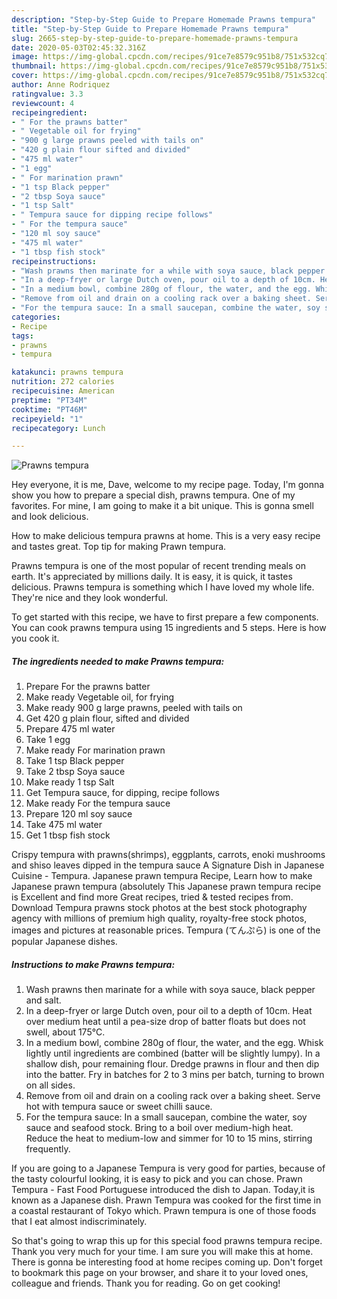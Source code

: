 ```yaml
---
description: "Step-by-Step Guide to Prepare Homemade Prawns tempura"
title: "Step-by-Step Guide to Prepare Homemade Prawns tempura"
slug: 2665-step-by-step-guide-to-prepare-homemade-prawns-tempura
date: 2020-05-03T02:45:32.316Z
image: https://img-global.cpcdn.com/recipes/91ce7e8579c951b8/751x532cq70/prawns-tempura-recipe-main-photo.jpg
thumbnail: https://img-global.cpcdn.com/recipes/91ce7e8579c951b8/751x532cq70/prawns-tempura-recipe-main-photo.jpg
cover: https://img-global.cpcdn.com/recipes/91ce7e8579c951b8/751x532cq70/prawns-tempura-recipe-main-photo.jpg
author: Anne Rodriquez
ratingvalue: 3.3
reviewcount: 4
recipeingredient:
- " For the prawns batter"
- " Vegetable oil for frying"
- "900 g large prawns peeled with tails on"
- "420 g plain flour sifted and divided"
- "475 ml water"
- "1 egg"
- " For marination prawn"
- "1 tsp Black pepper"
- "2 tbsp Soya sauce"
- "1 tsp Salt"
- " Tempura sauce for dipping recipe follows"
- " For the tempura sauce"
- "120 ml soy sauce"
- "475 ml water"
- "1 tbsp fish stock"
recipeinstructions:
- "Wash prawns then marinate for a while with soya sauce, black pepper and salt."
- "In a deep-fryer or large Dutch oven, pour oil to a depth of 10cm. Heat over medium heat until a pea-size drop of batter floats but does not swell, about 175°C."
- "In a medium bowl, combine 280g of flour, the water, and the egg. Whisk lightly until ingredients are combined (batter will be slightly lumpy). In a shallow dish, pour remaining flour. Dredge prawns in flour and then dip into the batter. Fry in batches for 2 to 3 mins per batch, turning to brown on all sides."
- "Remove from oil and drain on a cooling rack over a baking sheet. Serve hot with tempura sauce or sweet chilli sauce."
- "For the tempura sauce: In a small saucepan, combine the water, soy sauce and seafood stock. Bring to a boil over medium-high heat. Reduce the heat to medium-low and simmer for 10 to 15 mins, stirring frequently."
categories:
- Recipe
tags:
- prawns
- tempura

katakunci: prawns tempura 
nutrition: 272 calories
recipecuisine: American
preptime: "PT34M"
cooktime: "PT46M"
recipeyield: "1"
recipecategory: Lunch

---
```



![Prawns tempura](https://img-global.cpcdn.com/recipes/91ce7e8579c951b8/751x532cq70/prawns-tempura-recipe-main-photo.jpg)

Hey everyone, it is me, Dave, welcome to my recipe page. Today, I'm gonna show you how to prepare a special dish, prawns tempura. One of my favorites. For mine, I am going to make it a bit unique. This is gonna smell and look delicious.

How to make delicious tempura prawns at home. This is a very easy recipe and tastes great. Top tip for making Prawn tempura.

Prawns tempura is one of the most popular of recent trending meals on earth. It's appreciated by millions daily. It is easy, it is quick, it tastes delicious. Prawns tempura is something which I have loved my whole life. They're nice and they look wonderful.


To get started with this recipe, we have to first prepare a few components. You can cook prawns tempura using 15 ingredients and 5 steps. Here is how you cook it.

<!--inarticleads1-->

##### The ingredients needed to make Prawns tempura:

1. Prepare  For the prawns batter
1. Make ready  Vegetable oil, for frying
1. Make ready 900 g large prawns, peeled with tails on
1. Get 420 g plain flour, sifted and divided
1. Prepare 475 ml water
1. Take 1 egg
1. Make ready  For marination prawn
1. Take 1 tsp Black pepper
1. Take 2 tbsp Soya sauce
1. Make ready 1 tsp Salt
1. Get  Tempura sauce, for dipping, recipe follows
1. Make ready  For the tempura sauce
1. Prepare 120 ml soy sauce
1. Take 475 ml water
1. Get 1 tbsp fish stock


Crispy tempura with prawns(shrimps), eggplants, carrots, enoki mushrooms and shiso leaves dipped in the tempura sauce A Signature Dish in Japanese Cuisine - Tempura. Japanese prawn tempura Recipe, Learn how to make Japanese prawn tempura (absolutely This Japanese prawn tempura recipe is Excellent and find more Great recipes, tried &amp; tested recipes from. Download Tempura prawns stock photos at the best stock photography agency with millions of premium high quality, royalty-free stock photos, images and pictures at reasonable prices. Tempura (てんぷら) is one of the popular Japanese dishes. 

<!--inarticleads2-->

##### Instructions to make Prawns tempura:

1. Wash prawns then marinate for a while with soya sauce, black pepper and salt.
1. In a deep-fryer or large Dutch oven, pour oil to a depth of 10cm. Heat over medium heat until a pea-size drop of batter floats but does not swell, about 175°C.
1. In a medium bowl, combine 280g of flour, the water, and the egg. Whisk lightly until ingredients are combined (batter will be slightly lumpy). In a shallow dish, pour remaining flour. Dredge prawns in flour and then dip into the batter. Fry in batches for 2 to 3 mins per batch, turning to brown on all sides.
1. Remove from oil and drain on a cooling rack over a baking sheet. Serve hot with tempura sauce or sweet chilli sauce.
1. For the tempura sauce: In a small saucepan, combine the water, soy sauce and seafood stock. Bring to a boil over medium-high heat. Reduce the heat to medium-low and simmer for 10 to 15 mins, stirring frequently.


If you are going to a Japanese Tempura is very good for parties, because of the tasty colourful looking, it is easy to pick and you can chose. Prawn Tempura - Fast Food Portuguese introduced the dish to Japan. Today,it is known as a Japanese dish. Prawn Tempura was cooked for the first time in a coastal restaurant of Tokyo which. Prawn tempura is one of those foods that I eat almost indiscriminately. 

So that's going to wrap this up for this special food prawns tempura recipe. Thank you very much for your time. I am sure you will make this at home. There is gonna be interesting food at home recipes coming up. Don't forget to bookmark this page on your browser, and share it to your loved ones, colleague and friends. Thank you for reading. Go on get cooking!
